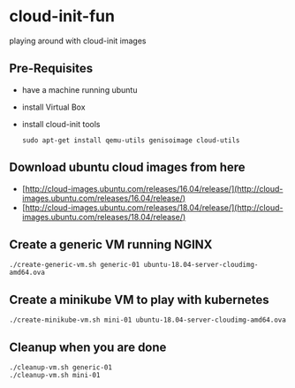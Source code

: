 # cloud-init-fun
playing around with cloud-init images


## Pre-Requisites

* have a machine running ubuntu
* install Virtual Box
* install cloud-init tools

      sudo apt-get install qemu-utils genisoimage cloud-utils


## Download ubuntu cloud images from here
* [http://cloud-images.ubuntu.com/releases/16.04/release/](http://cloud-images.ubuntu.com/releases/16.04/release/)
* [http://cloud-images.ubuntu.com/releases/18.04/release/](http://cloud-images.ubuntu.com/releases/18.04/release/)


## Create a generic VM running NGINX

    ./create-generic-vm.sh generic-01 ubuntu-18.04-server-cloudimg-amd64.ova


## Create a minikube VM to play with kubernetes

    ./create-minikube-vm.sh mini-01 ubuntu-18.04-server-cloudimg-amd64.ova

## Cleanup when you are done

    ./cleanup-vm.sh generic-01
    ./cleanup-vm.sh mini-01


